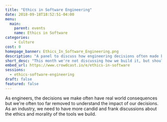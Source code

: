 ```yaml
---
title: "Ethics in Software Engineering"
date: 2018-09-18T18:52:51-04:00
menu:
  main:
    parent: events
    name: Ethics in Software
categories:
    - Culture
cost: 0
homepage_banner: Ethics_In_Software_Engineering.png
description: "A panel to discuss how engineering decisions often made by developers can impact the real world."
short_desc: "This month we're not discussing how we build it, but should we."
embed_url: https://www.crowdcast.io/e/ethics-in-software
sessions:
  - ethics-software-engineering
draft: false
featured: false
---
```


As engineers, the decisions we make often have real world consequences but we're often too far removed to understand the impact of our decisions. As an industry, we need to have more candid and frank discussions about the ethics and morality of the tools we build.
